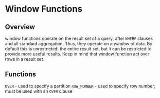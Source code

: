 # Window Functions

## Overview

window functions operate on the result set of a query, after `WHERE` clauses and all standard aggregation. Thus, they operate on a _window_ of data. By default this is unrestricted: the entire result set, but it can be restricted to provide more useful results. Keep in mind that window function act over rows in a result set.

## Functions

`OVER` - used to specify a partition
`ROW_NUMBER` - used to specify row number; must be used with an `OVER` clause